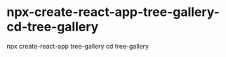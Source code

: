 # npx-create-react-app-tree-gallery-cd-tree-gallery
npx create-react-app tree-gallery cd tree-gallery
